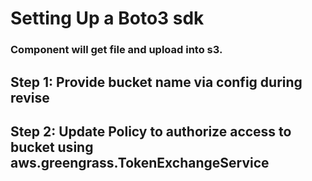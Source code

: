 # Setting Up a Boto3 sdk

### Component will get file and upload into s3. 

## Step 1: Provide bucket name via config during revise

## Step 2: Update Policy to authorize access to bucket using aws.greengrass.TokenExchangeService